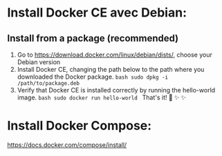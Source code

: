 # Install Docker CE avec Debian:
## Install from a package (recommended)
 1. Go to https://download.docker.com/linux/debian/dists/, choose your Debian version
 2. Install Docker CE, changing the path below to the path where you downloaded the Docker package.
	```bash sudo dpkg -i /path/to/package.deb ```
 3. Verify that Docker CE is installed correctly by running the hello-world image.
	```bash sudo docker run hello-world ```
 That's it! :tada: :sparkles: :sparkles:
# Install Docker Compose:
  https://docs.docker.com/compose/install/